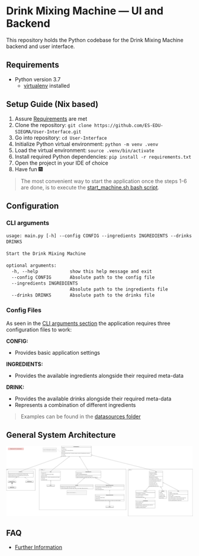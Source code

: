# Drink Mixing Machine — UI and Backend

This repository holds the Python codebase for the Drink Mixing Machine backend and user interface.

## Requirements

- Python version 3.7
    - [virtualenv](https://pypi.org/project/virtualenv/) installed

## Setup Guide (Nix based)

1. Assure [Requirements](#requirements) are met
2. Clone the repository: `git clone https://github.com/ES-EDU-SIEGMA/User-Interface.git`
3. Go into repository: `cd User-Interface`
4. Initialize Python virtual environment: `python -m venv .venv`
5. Load the virtual environment: `source .venv/bin/activate`
6. Install required Python dependencies: `pip install -r requirements.txt`
7. Open the project in your IDE of choice
8. Have fun 🎆

> The most convenient way to start the application once the steps 1-6 are done,
> is to execute the [start_machine.sh bash script](./start_machine.sh).

## Configuration

### CLI arguments

```text
usage: main.py [-h] --config CONFIG --ingredients INGREDIENTS --drinks DRINKS

Start the Drink Mixing Machine

optional arguments:
  -h, --help            show this help message and exit
  --config CONFIG       Absolute path to the config file
  --ingredients INGREDIENTS
                        Absolute path to the ingredients file
  --drinks DRINKS       Absolute path to the drinks file
```

### Config Files

As seen in the [CLI arguments section](#cli-arguments) the application requires three configuration files to work:

**CONFIG:**

- Provides basic application settings

**INGREDIENTS:**

- Provides the available ingredients alongside their required meta-data

**DRINK:**

- Provides the available drinks alongside their required meta-data
- Represents a combination of different ingredients

> Examples can be found in the [datasources folder](./src/datasources)

## General System Architecture

![Program Structure](./documentation/programm_structure.svg)

## FAQ

- [Further Information](https://github.com/ES-EDU-SIEGMA/Documentation/tree/main/documentation)

